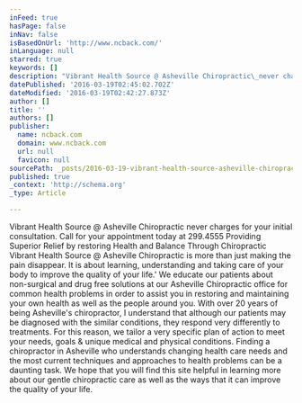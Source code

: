 ```yaml
---
inFeed: true
hasPage: false
inNav: false
isBasedOnUrl: 'http://www.ncback.com/'
inLanguage: null
starred: true
keywords: []
description: "Vibrant Health Source @ Asheville Chiropractic\_never charges for your initial consultation.  \_Call for your appointment today at \_299.4555  \_  Providing Superior\_Relief by restoring Health and Balance Through Chiropractic  \_ Vibrant Health Source @ Asheville Chiropractic\_is more than just making the pain disappear. It is about learning, understanding and taking care of your body to improve the quality of \_your life.'  We educate our patients about non-surgical and drug free solutions at our Asheville Chiropractic office for common health problems in order to assist you in restoring and maintaining your own health as well as the people around you.  With over 20 years of being Asheville's chiropractor, I understand that although our patients may be diagnosed with the similar conditions, they respond very differently to treatments. For this reason, we tailor a very specific plan of action to meet your needs, goals & unique medical and physical conditions.  Finding a chiropractor in Asheville who understands changing health care needs and the most current techniques and approaches to health problems can be a daunting task. We hope that you will find this site helpful in learning more about our gentle chiropractic care as well as the ways that it can improve the quality of your life."
datePublished: '2016-03-19T02:45:02.702Z'
dateModified: '2016-03-19T02:42:27.873Z'
author: []
title: ''
authors: []
publisher:
  name: ncback.com
  domain: www.ncback.com
  url: null
  favicon: null
sourcePath: _posts/2016-03-19-vibrant-health-source-asheville-chiropractic-never-charges.md
published: true
_context: 'http://schema.org'
_type: Article

---
```

Vibrant Health Source @ Asheville Chiropractic never charges for your initial consultation.  Call for your appointment today at  299.4555   Providing Superior Relief by restoring Health and Balance Through Chiropractic   Vibrant Health Source @ Asheville Chiropractic is more than just making the pain disappear. It is about learning, understanding and taking care of your body to improve the quality of  your life.' We educate our patients about non-surgical and drug free solutions at our Asheville Chiropractic office for common health problems in order to assist you in restoring and maintaining your own health as well as the people around you. With over 20 years of being Asheville's chiropractor, I understand that although our patients may be diagnosed with the similar conditions, they respond very differently to treatments. For this reason, we tailor a very specific plan of action to meet your needs, goals & unique medical and physical conditions. Finding a chiropractor in Asheville who understands changing health care needs and the most current techniques and approaches to health problems can be a daunting task. We hope that you will find this site helpful in learning more about our gentle chiropractic care as well as the ways that it can improve the quality of your life.